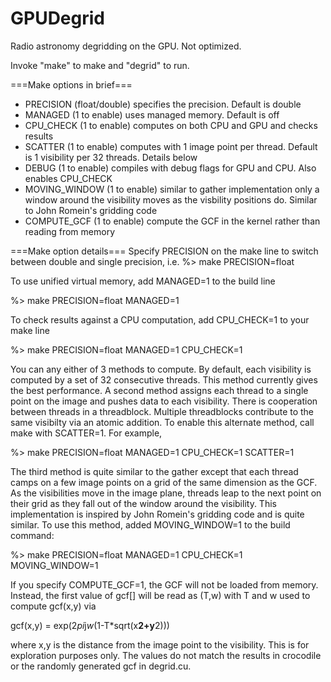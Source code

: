 # GPUDegrid

Radio astronomy degridding on the GPU. Not optimized. 

Invoke "make" to make and "degrid" to run.

===Make options in brief===

- PRECISION (float/double) specifies the precision. Default is double
- MANAGED (1 to enable) uses managed memory. Default is off
- CPU_CHECK (1 to enable) computes on both CPU and GPU and checks results
- SCATTER (1 to enable) computes with 1 image point per thread. Default
                        is 1 visibility per 32 threads. Details below 
- DEBUG (1 to enable) compiles with debug flags for GPU and CPU. Also
                      enables CPU_CHECK
- MOVING_WINDOW (1 to enable) similar to gather implementation only a 
                      window around the visibility moves as the visbility
                      positions do. Similar to John Romein's gridding code
- COMPUTE_GCF (1 to enable) compute the GCF in the kernel rather than
                            reading from memory

===Make option details===
Specify PRECISION on the make line to switch between
double and single precision, i.e. 
%> make PRECISION=float

To use unified virtual memory, add MANAGED=1 to the build line

%> make PRECISION=float MANAGED=1

To check results against a CPU computation, add CPU_CHECK=1 to
your make line

%> make PRECISION=float MANAGED=1 CPU_CHECK=1

You can any either of 3 methods to compute. By default, each visibility
is computed by a set of 32 consecutive threads. This method currently 
gives the best performance. A second method assigns each thread to a 
single point on the image and pushes data to each visibility. There is 
cooperation between threads in a threadblock. Multiple threadblocks 
contribute to the same visibilty via an atomic addition. To enable
this alternate method, call make with SCATTER=1. For example,

%> make PRECISION=float MANAGED=1 CPU_CHECK=1 SCATTER=1

The third method is quite similar to the gather except that each thread
camps on a few image points on a grid of the same dimension as the GCF.
As the visibilities move in the image plane, threads leap to the next
point on their grid as they fall out of the window around the visibility.
This implementation is inspired by John Romein's gridding code and is 
quite similar. To use this method, added MOVING_WINDOW=1 to the build 
command:

%> make PRECISION=float MANAGED=1 CPU_CHECK=1 MOVING_WINDOW=1

If you specify COMPUTE_GCF=1, the GCF will not be loaded from memory.
Instead, the first value of gcf[] will be read as (T,w) with T and w
used to compute gcf(x,y) via

gcf(x,y) = exp(2*pi*j*w*(1-T*sqrt(x**2+y**2)))

where x,y is the distance from the image point to the visibility.
This is for exploration purposes only. The values do not match the
results in crocodile or the randomly generated gcf in degrid.cu.

